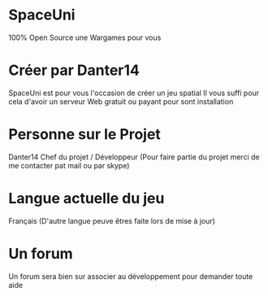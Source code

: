 # SpaceUni
100% Open Source une Wargames pour vous

# Créer par Danter14
SpaceUni est pour vous l'occasion de créer un jeu spatial
Il vous suffi pour cela d'avoir un serveur Web gratuit ou payant pour sont installation

# Personne sur le Projet
Danter14 Chef du projet / Développeur
(Pour faire partie du projet merci de me contacter pat mail ou par skype)

# Langue actuelle du jeu
Français
(D'autre langue peuve êtres faite lors de mise à jour)

# Un forum
Un forum sera bien sur associer au développement pour demander toute aide
